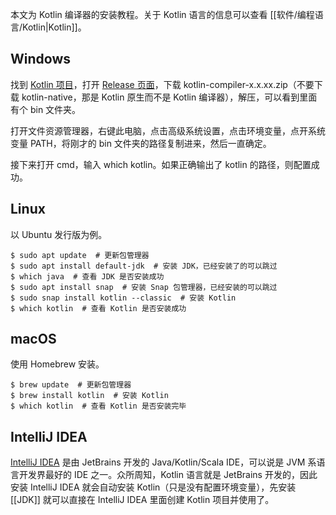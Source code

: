 本文为 Kotlin 编译器的安装教程。关于 Kotlin 语言的信息可以查看 [[软件/编程语言/Kotlin|Kotlin]]。

## Windows

找到 [Kotlin 项目](https://github.com/JetBrains/kotlin)，打开 [Release 页面](https://github.com/JetBrains/kotlin/releases/tag/v2.0.21)，下载 kotlin-compiler-x.x.xx.zip（不要下载 kotlin-native，那是 Kotlin 原生而不是 Kotlin 编译器），解压，可以看到里面有个 bin 文件夹。

打开文件资源管理器，右键此电脑，点击高级系统设置，点击环境变量，点开系统变量 PATH，将刚才的 bin 文件夹的路径复制进来，然后一直确定。

接下来打开 cmd，输入 which kotlin。如果正确输出了 kotlin 的路径，则配置成功。

## Linux

以 Ubuntu 发行版为例。

```shell
$ sudo apt update  # 更新包管理器
$ sudo apt install default-jdk  # 安装 JDK，已经安装了的可以跳过
$ which java  # 查看 JDK 是否安装成功
$ sudo apt install snap  # 安装 Snap 包管理器，已经安装的可以跳过
$ sudo snap install kotlin --classic  # 安装 Kotlin
$ which kotlin  # 查看 Kotlin 是否安装成功
```

## macOS

使用 Homebrew 安装。

```shell
$ brew update  # 更新包管理器
$ brew install kotlin  # 安装 Kotlin
$ which kotlin  # 查看 Kotlin 是否安装完毕
```

## IntelliJ IDEA

[IntelliJ IDEA](https://www.jetbrains.com/idea/) 是由 JetBrains 开发的 Java/Kotlin/Scala IDE，可以说是 JVM 系语言开发界最好的 IDE 之一。众所周知，Kotlin 语言就是 JetBrains 开发的，因此安装 IntelliJ IDEA 就会自动安装 Kotlin（只是没有配置环境变量），先安装 [[JDK]] 就可以直接在 IntelliJ IDEA 里面创建 Kotlin 项目并使用了。